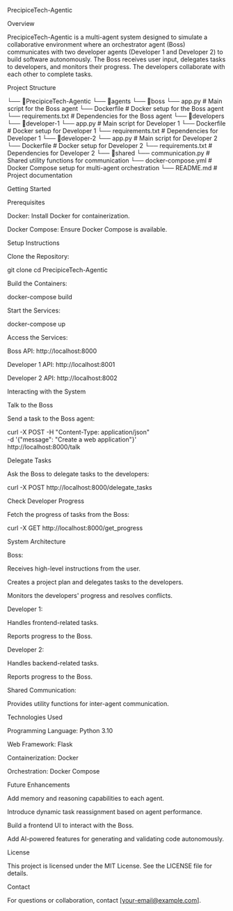 PrecipiceTech-Agentic

Overview

PrecipiceTech-Agentic is a multi-agent system designed to simulate a collaborative environment where an orchestrator agent (Boss) communicates with two developer agents (Developer 1 and Developer 2) to build software autonomously. The Boss receives user input, delegates tasks to developers, and monitors their progress. The developers collaborate with each other to complete tasks.

Project Structure

└── 📁PrecipiceTech-Agentic
    └── 📁agents
        └── 📁boss
            └── app.py           # Main script for the Boss agent
            └── Dockerfile       # Docker setup for the Boss agent
            └── requirements.txt # Dependencies for the Boss agent
        └── 📁developers
            └── 📁developer-1
                └── app.py           # Main script for Developer 1
                └── Dockerfile       # Docker setup for Developer 1
                └── requirements.txt # Dependencies for Developer 1
            └── 📁developer-2
                └── app.py           # Main script for Developer 2
                └── Dockerfile       # Docker setup for Developer 2
                └── requirements.txt # Dependencies for Developer 2
    └── 📁shared
        └── communication.py     # Shared utility functions for communication
    └── docker-compose.yml        # Docker Compose setup for multi-agent orchestration
    └── README.md                 # Project documentation

Getting Started

Prerequisites

Docker: Install Docker for containerization.

Docker Compose: Ensure Docker Compose is available.

Setup Instructions

Clone the Repository:

git clone <repository-url>
cd PrecipiceTech-Agentic

Build the Containers:

docker-compose build

Start the Services:

docker-compose up

Access the Services:

Boss API: http://localhost:8000

Developer 1 API: http://localhost:8001

Developer 2 API: http://localhost:8002

Interacting with the System

Talk to the Boss

Send a task to the Boss agent:

curl -X POST -H "Content-Type: application/json" \
     -d '{"message": "Create a web application"}' \
     http://localhost:8000/talk

Delegate Tasks

Ask the Boss to delegate tasks to the developers:

curl -X POST http://localhost:8000/delegate_tasks

Check Developer Progress

Fetch the progress of tasks from the Boss:

curl -X GET http://localhost:8000/get_progress

System Architecture

Boss:

Receives high-level instructions from the user.

Creates a project plan and delegates tasks to the developers.

Monitors the developers' progress and resolves conflicts.

Developer 1:

Handles frontend-related tasks.

Reports progress to the Boss.

Developer 2:

Handles backend-related tasks.

Reports progress to the Boss.

Shared Communication:

Provides utility functions for inter-agent communication.

Technologies Used

Programming Language: Python 3.10

Web Framework: Flask

Containerization: Docker

Orchestration: Docker Compose

Future Enhancements

Add memory and reasoning capabilities to each agent.

Introduce dynamic task reassignment based on agent performance.

Build a frontend UI to interact with the Boss.

Add AI-powered features for generating and validating code autonomously.

License

This project is licensed under the MIT License. See the LICENSE file for details.

Contact

For questions or collaboration, contact [your-email@example.com].